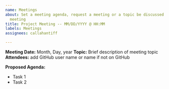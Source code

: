 ```yaml
---
name: Meetings
about: Set a meeting agenda, request a meeting or a topic be discussed at an upcoming
  meeting
title: Project Meeting -- MM/DD/YYYY @ HH:MM
labels: Meetings
assignees: callahantiff

---
```


**Meeting Date:** Month, Day, year
**Topic:** Brief description of meeting topic
**Attendees:** add GitHub user name or name if not on GitHub

**Proposed Agenda:**
- Task 1
- Task 2
